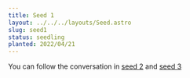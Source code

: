 ```yaml
---
title: Seed 1
layout: ../../../layouts/Seed.astro
slug: seed1
status: seedling
planted: 2022/04/21
---
```


You can follow the conversation in [seed 2](/garden/seeds/seed2) and [seed 3](/garden/seeds/seed3)
